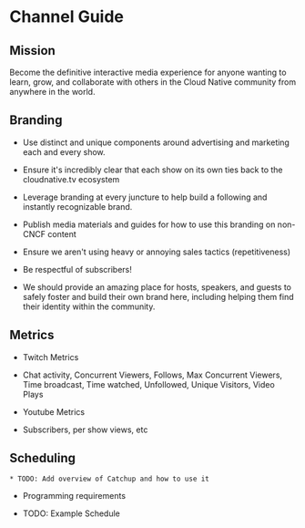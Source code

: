 # Channel Guide

## Mission
Become the definitive interactive media experience for anyone wanting to learn, grow, and collaborate with others in the Cloud Native community from anywhere in the world.


## Branding

* Use distinct and unique components around advertising and marketing each and every show.

* Ensure it's incredibly clear that each show on its own ties back to the cloudnative.tv ecosystem

* Leverage branding at every juncture to help build a following and instantly recognizable brand.

* Publish media materials and guides for how to use this branding on non-CNCF content

* Ensure we aren't using heavy or annoying sales tactics (repetitiveness)

* Be respectful of subscribers!

* We should provide an amazing place for hosts, speakers, and guests to safely foster and build their own brand here, including helping them find their identity within the community.

## Metrics

* Twitch Metrics
* Chat activity, Concurrent Viewers, Follows, Max Concurrent Viewers, Time broadcast, Time watched, Unfollowed, Unique Visitors, Video Plays

* Youtube Metrics
* Subscribers, per show views, etc

## Scheduling 

    * TODO: Add overview of Catchup and how to use it

* Programming requirements

* TODO: Example Schedule
